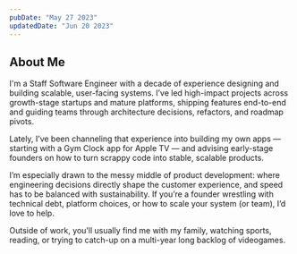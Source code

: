 ```yaml
---
pubDate: "May 27 2023"
updatedDate: "Jun 20 2023"
---
```


## About Me

I'm a Staff Software Engineer with a decade of experience designing and building scalable, user-facing systems. I’ve led high-impact projects across growth-stage startups and mature platforms, shipping features end-to-end and guiding teams through architecture decisions, refactors, and roadmap pivots.

Lately, I’ve been channeling that experience into building my own apps — starting with a Gym Clock app for Apple TV — and advising early-stage founders on how to turn scrappy code into stable, scalable products.

I’m especially drawn to the messy middle of product development: where engineering decisions directly shape the customer experience, and speed has to be balanced with sustainability. If you’re a founder wrestling with technical debt, platform choices, or how to scale your system (or team), I’d love to help.

Outside of work, you’ll usually find me with my family, watching sports, reading, or trying to catch-up on a multi-year long backlog of videogames.
